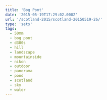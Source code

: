```yaml
---
title: 'Bog Pont'
date: '2015-05-19T17:29:02.000Z'
url: '/scotland-2015/scotland-20150519-26/'
type: 'sets'
tags:
  - 50mm
  - bog pont
  - d300s
  - hill
  - landscape
  - mountainside
  - nikon
  - outdoor
  - panorama
  - pond
  - scotland
  - sky
  - water
---
```

